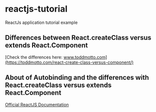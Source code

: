 # reactjs-tutorial
ReactJs application tutorial example

## Differences between React.createClass versus extends React.Component
[Check the differences here: www.toddmotto.com](https://toddmotto.com/react-create-class-versus-component/)

## About of Autobinding and the differences with React.createClass versus extends React.Component
[Official ReactJS Documentation](https://facebook.github.io/react/docs/react-without-es6.html#autobinding)
